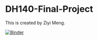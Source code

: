 # DH140-Final-Project

This is created by Ziyi Meng.

[![Binder](https://mybinder.org/badge_logo.svg)](https://mybinder.org/v2/gh/lovelypiano/DH140-Final-Project/main)